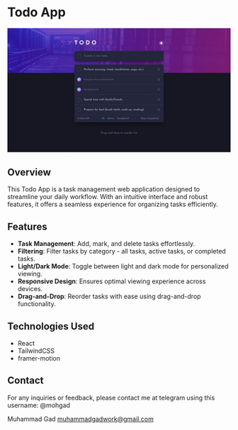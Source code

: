 # Todo App

![Todo App Screenshot](images/1708783007527.jpeg)

## Overview

This Todo App is a task management web application designed to streamline your daily workflow. With an intuitive interface and robust features, it offers a seamless experience for organizing tasks efficiently.

## Features

- **Task Management**: Add, mark, and delete tasks effortlessly.
- **Filtering**: Filter tasks by category - all tasks, active tasks, or completed tasks.
- **Light/Dark Mode**: Toggle between light and dark mode for personalized viewing.
- **Responsive Design**: Ensures optimal viewing experience across devices.
- **Drag-and-Drop**: Reorder tasks with ease using drag-and-drop functionality.

## Technologies Used

- React
- TailwindCSS
- framer-motion

## Contact
For any inquiries or feedback, please contact me at telegram using this username: @mohgad

Muhammad Gad
muhammadgadwork@gmail.com
